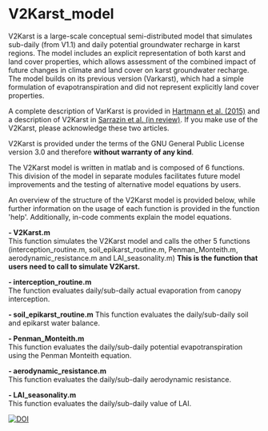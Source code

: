 # V2Karst_model

V2Karst is a large-scale conceptual semi-distributed model that simulates sub-daily (from V1.1) and daily potential groundwater recharge in karst regions. The model includes an explicit representation of both karst and land cover properties, which allows assessment of the combined impact of future changes in climate and land cover on karst groundwater recharge. The model builds on its previous version (Varkarst), which had a simple formulation of evapotranspiration and did not represent explicitly land cover properties.

A complete description of VarKarst is provided in [Hartmann et al. (2015)](https://doi.org/10.5194/gmd-8-1729-2015) and a description of V2Karst in [Sarrazin et al. (in review)](https://www.geosci-model-dev-discuss.net/gmd-2017-315/). If you make use of the V2Karst, please acknowledge these two articles.

V2Karst is provided under the terms of the GNU General Public License version 3.0 and therefore **without warranty of any kind**.

The V2Karst model is written in matlab and is composed of 6 functions. This division of the model in separate modules facilitates future model improvements and the testing of alternative model equations by users.

An overview of the structure of the V2Karst model is provided below, while further information on the usage of each function is provided in the function 'help'. Additionally, in-code comments explain the model equations.

**- V2Karst.m**<br />
This function simulates the V2Karst model and calls the other 5 functions (interception_routine.m, soil_epikarst_routine.m, Penman_Monteith.m, aerodynamic_resistance.m and LAI_seasonality.m)
**This is the function that users need to call to simulate V2Karst.**

**- interception_routine.m**<br />
The function evaluates daily/sub-daily actual evaporation from canopy interception.

**- soil_epikarst_routine.m**
This function evaluates the daily/sub-daily soil and epikarst water balance.

**- Penman_Monteith.m**<br />
This function evaluates the daily/sub-daily potential evapotranspiration using the Penman Monteith equation.

**- aerodynamic_resistance.m**<br />
This function evaluates the daily/sub-daily aerodynamic resistance.

**- LAI_seasonality.m**<br />
This function evaluates the daily/sub-daily value of LAI.

[![DOI](https://zenodo.org/badge/114650321.svg)](https://zenodo.org/badge/latestdoi/114650321)
